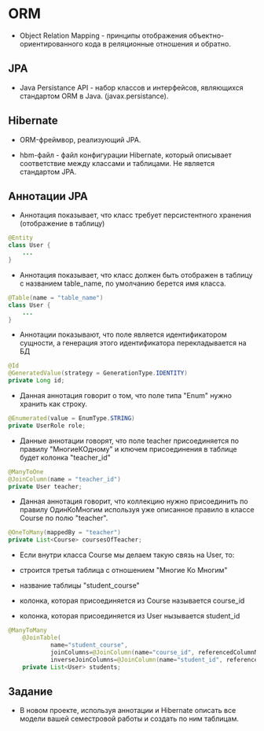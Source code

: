 # ORM

* Object Relation Mapping - принципы отображения объектно-ориентированного кода в реляционные отношения и обратно.

## JPA

* Java Persistance API - набор классов и интерфейсов, являющихся стандартом ORM в Java. (javax.persistance).

## Hibernate

* ORM-фреймвор, реализующий JPA.

* hbm-файл - файл конфигурации Hibernate, который описывает соответствие между классами и таблицами. Не является стандартом JPA.

## Аннотации JPA

* Аннотация показывает, что класс требует персистентного хранения (отображение в таблицу)

```JAVA
@Entity
class User {
	...
}
```

* Аннотация показывает, что класс должен быть отображен в таблицу с названием table_name, по умолчанию берется имя класса.

```JAVA
@Table(name = "table_name")
class User {
	...
}
```

* Аннотации показывают, что поле является идентификатором сущности, а генерация этого идентификатора перекладывается на БД

```JAVA
@Id
@GeneratedValue(strategy = GenerationType.IDENTITY)
private Long id;
```

* Данная аннотация говорит о том, что поле типа "Enum" нужно хранить как строку.

```JAVA
@Enumerated(value = EnumType.STRING)
private UserRole role;
```

* Данные аннотации говорят, что поле teacher присоединяется по правилу "МногиеКОдному" и ключем присоединения в таблице будет колонка "teacher_id"

```JAVA
@ManyToOne
@JoinColumn(name = "teacher_id")
private User teacher;
```

* Данная аннотация говорит, что коллекцию нужно присоединить по правилу ОдинКоМногим используя уже описанное правило в классе Course по полю "teacher".

```JAVA
@OneToMany(mappedBy = "teacher")
private List<Course> coursesOfTeacher;
```

* Если внутри класса Course мы делаем такую связь на User, то:

- строится третья таблица с отношением "Многие Ко Многим"

- название таблицы "student_course"
- колонка, которая присоединяется из Course называется course_id
- колонка, которая присоединяется из User нызывается student_id

```JAVA
@ManyToMany
    @JoinTable(
            name="student_course",
            joinColumns=@JoinColumn(name="course_id", referencedColumnName="id"),
            inverseJoinColumns=@JoinColumn(name="student_id", referencedColumnName="id"))
    private List<User> students;
```

## Задание

* В новом проекте, используя аннотации и Hibernate описать все модели вашей семестровой работы и создать по ним таблицам.